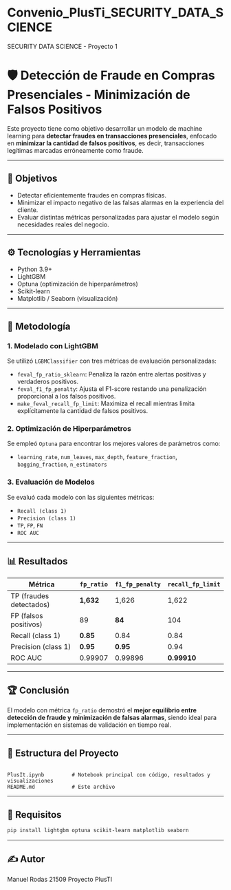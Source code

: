 # Convenio_PlusTi_SECURITY_DATA_SCIENCE

SECURITY DATA SCIENCE - Proyecto 1

# 🛡️ Detección de Fraude en Compras Presenciales - Minimización de Falsos Positivos

Este proyecto tiene como objetivo desarrollar un modelo de machine learning para **detectar fraudes en transacciones presenciales**, enfocado en **minimizar la cantidad de falsos positivos**, es decir, transacciones legítimas marcadas erróneamente como fraude.

---

## 📌 Objetivos

- Detectar eficientemente fraudes en compras físicas.
- Minimizar el impacto negativo de las falsas alarmas en la experiencia del cliente.
- Evaluar distintas métricas personalizadas para ajustar el modelo según necesidades reales del negocio.

---

## ⚙️ Tecnologías y Herramientas

- Python 3.9+
- LightGBM
- Optuna (optimización de hiperparámetros)
- Scikit-learn
- Matplotlib / Seaborn (visualización)

---

## 🧠 Metodología

### 1. **Modelado con LightGBM**

Se utilizó `LGBMClassifier` con tres métricas de evaluación personalizadas:

- `feval_fp_ratio_sklearn`: Penaliza la razón entre alertas positivas y verdaderos positivos.
- `feval_f1_fp_penalty`: Ajusta el F1-score restando una penalización proporcional a los falsos positivos.
- `make_feval_recall_fp_limit`: Maximiza el recall mientras limita explícitamente la cantidad de falsos positivos.

### 2. **Optimización de Hiperparámetros**

Se empleó `Optuna` para encontrar los mejores valores de parámetros como:

- `learning_rate`, `num_leaves`, `max_depth`, `feature_fraction`, `bagging_fraction`, `n_estimators`

### 3. **Evaluación de Modelos**

Se evaluó cada modelo con las siguientes métricas:

- `Recall (class 1)`
- `Precision (class 1)`
- `TP`, `FP`, `FN`
- `ROC AUC`

---

## 📊 Resultados

| Métrica                 | `fp_ratio` | `f1_fp_penalty` | `recall_fp_limit` |
| ----------------------- | ---------- | --------------- | ----------------- |
| TP (fraudes detectados) | **1,632**  | 1,626           | 1,622             |
| FP (falsos positivos)   | 89         | **84**          | 104               |
| Recall (class 1)        | **0.85**   | 0.84            | 0.84              |
| Precision (class 1)     | **0.95**   | **0.95**        | 0.94              |
| ROC AUC                 | 0.99907    | 0.99896         | **0.99910**       |

---

## 🏆 Conclusión

El modelo con métrica `fp_ratio` demostró el **mejor equilibrio entre detección de fraude y minimización de falsas alarmas**, siendo ideal para implementación en sistemas de validación en tiempo real.

---

## 📁 Estructura del Proyecto

```

PlusIt.ipynb         # Notebook principal con código, resultados y visualizaciones
README.md            # Este archivo

```

---

## 📌 Requisitos

```bash
pip install lightgbm optuna scikit-learn matplotlib seaborn
```

---

## ✍️ Autor

Manuel Rodas 21509
Proyecto PlusTI
